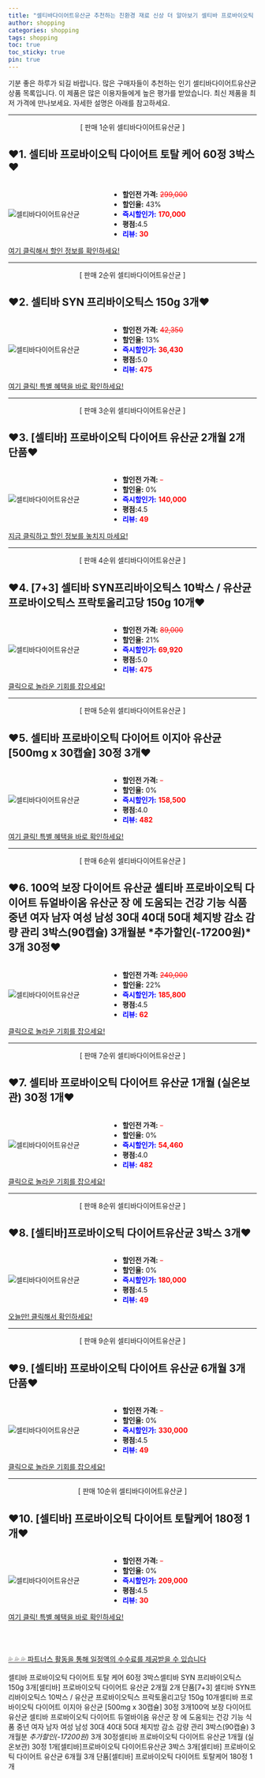 ```yaml
---
title: "셀티바다이어트유산균 추천하는 친환경 재료 신상 더 알아보기 셀티바 프로바이오틱 다이어트 토탈 케어"
author: shopping
categories: shopping
tags: shopping
toc: true
toc_sticky: true
pin: true
---
```

기분 좋은 하루가 되길 바랍니다. 많은 구매자들이 추천하는 인기 셀티바다이어트유산균 상품 목록입니다. 이 제품은 많은 이용자들에게 높은 평가를 받았습니다. 최신 제품을 최저 가격에 만나보세요. 자세한 설명은 아래를 참고하세요.

---
<p class="toplist" style="margin: 0 auto; display: block; width: fit-content;">[ 판매 1순위 셀티바다이어트유산균 ]</p>

<h2><strong>❤️1. 셀티바 프로바이오틱 다이어트 토탈 케어 60정 3박스❤️</strong></h2>

<div style="display: flex; align-items: center;">
    <div style="flex: 0.4;">
        <img src="https://thumbnail7.coupangcdn.com/thumbnails/remote/230x230ex/image/vendor_inventory/44bc/8b0bf6053f1422c9b1ab02ce2c141b0d75cf3276c1a755b097f05b8abf22.jpg" alt="셀티바다이어트유산균" style="max-width: 100%;">
    </div>
    <div style="flex: 0.6; margin-left: 10px;">
        <ul>
            <li><strong>할인전 가격:</strong> <del style="color: red;">299,000</del></li>
            <li><strong>할인율:</strong> 43%</li>
            <li><span style='color:blue'><strong>즉시할인가:</strong></span> <span style='color:red'><strong>170,000</strong></span></li>
            <li><strong>평점:</strong>4.5</li>
            <li><span style='color:blue'><strong>리뷰:</strong></span> <span style='color:red'><strong>30</strong></span></li>
        </ul>
    </div>
</div>
<div class="center">
    <a href="https://selin100587.github.io?lptag=AF9450613&subid=githubio&pageKey=6906432052&traceid=V0-153&itemId=19088615790&vendorItemId=83564792975" class="myButton">
        여기 클릭해서 할인 정보를 확인하세요!
    </a>
</div>


---
<p class="toplist" style="margin: 0 auto; display: block; width: fit-content;">[ 판매 2순위 셀티바다이어트유산균 ]</p>

<h2><strong>❤️2. 셀티바 SYN 프리바이오틱스 150g 3개❤️</strong></h2>

<div style="display: flex; align-items: center;">
    <div style="flex: 0.4;">
        <img src="https://thumbnail8.coupangcdn.com/thumbnails/remote/230x230ex/image/retail/images/1618442931315030-309572ab-3a22-4e56-ade9-d7cd87223b23.jpg" alt="셀티바다이어트유산균" style="max-width: 100%;">
    </div>
    <div style="flex: 0.6; margin-left: 10px;">
        <ul>
            <li><strong>할인전 가격:</strong> <del style="color: red;">42,350</del></li>
            <li><strong>할인율:</strong> 13%</li>
            <li><span style='color:blue'><strong>즉시할인가:</strong></span> <span style='color:red'><strong>36,430</strong></span></li>
            <li><strong>평점:</strong>5.0</li>
            <li><span style='color:blue'><strong>리뷰:</strong></span> <span style='color:red'><strong>475</strong></span></li>
        </ul>
    </div>
</div>
<div class="center">
    <a href="https://selin100587.github.io?lptag=AF9450613&subid=githubio&pageKey=6988463834&traceid=V0-153&itemId=21317303425&vendorItemId=84321180362" class="myButton">
        여기 클릭! 특별 혜택을 바로 확인하세요!
    </a>
</div>


---
<p class="toplist" style="margin: 0 auto; display: block; width: fit-content;">[ 판매 3순위 셀티바다이어트유산균 ]</p>

<h2><strong>❤️3. [셀티바] 프로바이오틱 다이어트 유산균 2개월 2개 단품❤️</strong></h2>

<div style="display: flex; align-items: center;">
    <div style="flex: 0.4;">
        <img src="https://thumbnail10.coupangcdn.com/thumbnails/remote/230x230ex/image/vendor_inventory/76e3/947017f12ca98be6c09e6ad32c875d5e8a33bc8e90e094d2a4cd7d425e32.jpg" alt="셀티바다이어트유산균" style="max-width: 100%;">
    </div>
    <div style="flex: 0.6; margin-left: 10px;">
        <ul>
            <li><strong>할인전 가격:</strong> <del style="color: red;">-</del></li>
            <li><strong>할인율:</strong> 0%</li>
            <li><span style='color:blue'><strong>즉시할인가:</strong></span> <span style='color:red'><strong>140,000</strong></span></li>
            <li><strong>평점:</strong>4.5</li>
            <li><span style='color:blue'><strong>리뷰:</strong></span> <span style='color:red'><strong>49</strong></span></li>
        </ul>
    </div>
</div>
<div class="center">
    <a href="https://selin100587.github.io?lptag=AF9450613&subid=githubio&pageKey=8006582357&traceid=V0-153&itemId=22318306101&vendorItemId=78410085725" class="myButton">
        지금 클릭하고 할인 정보를 놓치지 마세요!
    </a>
</div>


---
<p class="toplist" style="margin: 0 auto; display: block; width: fit-content;">[ 판매 4순위 셀티바다이어트유산균 ]</p>

<h2><strong>❤️4. [7+3] 셀티바 SYN프리바이오틱스 10박스 / 유산균 프로바이오틱스 프락토올리고당 150g 10개❤️</strong></h2>

<div style="display: flex; align-items: center;">
    <div style="flex: 0.4;">
        <img src="https://thumbnail6.coupangcdn.com/thumbnails/remote/230x230ex/image/vendor_inventory/def3/9679c15434ebbdea531ad4441b8fd5319bf1c07aedc0c16459ca079465e9.jpg" alt="셀티바다이어트유산균" style="max-width: 100%;">
    </div>
    <div style="flex: 0.6; margin-left: 10px;">
        <ul>
            <li><strong>할인전 가격:</strong> <del style="color: red;">89,000</del></li>
            <li><strong>할인율:</strong> 21%</li>
            <li><span style='color:blue'><strong>즉시할인가:</strong></span> <span style='color:red'><strong>69,920</strong></span></li>
            <li><strong>평점:</strong>5.0</li>
            <li><span style='color:blue'><strong>리뷰:</strong></span> <span style='color:red'><strong>475</strong></span></li>
        </ul>
    </div>
</div>
<div class="center">
    <a href="https://selin100587.github.io?lptag=AF9450613&subid=githubio&pageKey=6988463834&traceid=V0-153&itemId=17095977379&vendorItemId=82964155285" class="myButton">
        클릭으로 놀라운 기회를 잡으세요!
    </a>
</div>


---
<p class="toplist" style="margin: 0 auto; display: block; width: fit-content;">[ 판매 5순위 셀티바다이어트유산균 ]</p>

<h2><strong>❤️5. 셀티바 프로바이오틱 다이어트 이지아 유산균 [500mg x 30캡슐] 30정 3개❤️</strong></h2>

<div style="display: flex; align-items: center;">
    <div style="flex: 0.4;">
        <img src="https://thumbnail6.coupangcdn.com/thumbnails/remote/230x230ex/image/vendor_inventory/8a62/d3be685167d7813dffdafe337ba6e004349da85022476dfafe2712bf21ad.png" alt="셀티바다이어트유산균" style="max-width: 100%;">
    </div>
    <div style="flex: 0.6; margin-left: 10px;">
        <ul>
            <li><strong>할인전 가격:</strong> <del style="color: red;">-</del></li>
            <li><strong>할인율:</strong> 0%</li>
            <li><span style='color:blue'><strong>즉시할인가:</strong></span> <span style='color:red'><strong>158,500</strong></span></li>
            <li><strong>평점:</strong>4.0</li>
            <li><span style='color:blue'><strong>리뷰:</strong></span> <span style='color:red'><strong>482</strong></span></li>
        </ul>
    </div>
</div>
<div class="center">
    <a href="https://selin100587.github.io?lptag=AF9450613&subid=githubio&pageKey=1571380839&traceid=V0-153&itemId=13835773189&vendorItemId=83727105546" class="myButton">
        여기 클릭! 특별 혜택을 바로 확인하세요!
    </a>
</div>


---
<p class="toplist" style="margin: 0 auto; display: block; width: fit-content;">[ 판매 6순위 셀티바다이어트유산균 ]</p>

<h2><strong>❤️6. 100억 보장 다이어트 유산균 셀티바 프로바이오틱 다이어트 듀얼바이옴 유산군 장 에 도움되는 건강 기능 식품 중년 여자 남자 여성 남성 30대 40대 50대 체지방 감소 감량 관리 3박스(90캡슐) 3개월분 *추가할인(-17200원)* 3개 30정❤️</strong></h2>

<div style="display: flex; align-items: center;">
    <div style="flex: 0.4;">
        <img src="https://thumbnail8.coupangcdn.com/thumbnails/remote/230x230ex/image/vendor_inventory/3749/fdbab9d9a653766a8285960639a235d586c9a247ac269d262d89740eb490.png" alt="셀티바다이어트유산균" style="max-width: 100%;">
    </div>
    <div style="flex: 0.6; margin-left: 10px;">
        <ul>
            <li><strong>할인전 가격:</strong> <del style="color: red;">240,000</del></li>
            <li><strong>할인율:</strong> 22%</li>
            <li><span style='color:blue'><strong>즉시할인가:</strong></span> <span style='color:red'><strong>185,800</strong></span></li>
            <li><strong>평점:</strong>4.5</li>
            <li><span style='color:blue'><strong>리뷰:</strong></span> <span style='color:red'><strong>62</strong></span></li>
        </ul>
    </div>
</div>
<div class="center">
    <a href="https://selin100587.github.io?lptag=AF9450613&subid=githubio&pageKey=6770417455&traceid=V0-153&itemId=15895056913&vendorItemId=83103229934" class="myButton">
        클릭으로 놀라운 기회를 잡으세요!
    </a>
</div>


---
<p class="toplist" style="margin: 0 auto; display: block; width: fit-content;">[ 판매 7순위 셀티바다이어트유산균 ]</p>

<h2><strong>❤️7. 셀티바 프로바이오틱 다이어트 유산균 1개월 (실온보관) 30정 1개❤️</strong></h2>

<div style="display: flex; align-items: center;">
    <div style="flex: 0.4;">
        <img src="https://thumbnail7.coupangcdn.com/thumbnails/remote/230x230ex/image/vendor_inventory/a081/d4d34bc33767811cd4290e1be17f8838766a2f49d6994d5d030cfc2421cc.png" alt="셀티바다이어트유산균" style="max-width: 100%;">
    </div>
    <div style="flex: 0.6; margin-left: 10px;">
        <ul>
            <li><strong>할인전 가격:</strong> <del style="color: red;">-</del></li>
            <li><strong>할인율:</strong> 0%</li>
            <li><span style='color:blue'><strong>즉시할인가:</strong></span> <span style='color:red'><strong>54,460</strong></span></li>
            <li><strong>평점:</strong>4.0</li>
            <li><span style='color:blue'><strong>리뷰:</strong></span> <span style='color:red'><strong>482</strong></span></li>
        </ul>
    </div>
</div>
<div class="center">
    <a href="https://selin100587.github.io?lptag=AF9450613&subid=githubio&pageKey=1571380839&traceid=V0-153&itemId=15717918947&vendorItemId=85996091037" class="myButton">
        클릭으로 놀라운 기회를 잡으세요!
    </a>
</div>


---
<p class="toplist" style="margin: 0 auto; display: block; width: fit-content;">[ 판매 8순위 셀티바다이어트유산균 ]</p>

<h2><strong>❤️8. [셀티바]프로바이오틱 다이어트유산균 3박스 3개❤️</strong></h2>

<div style="display: flex; align-items: center;">
    <div style="flex: 0.4;">
        <img src="https://thumbnail7.coupangcdn.com/thumbnails/remote/230x230ex/image/vendor_inventory/4c99/2f906415e63afd8486e5b973ff858e6c33c5c773a4bcd41b2a81d17a7dcd.jpg" alt="셀티바다이어트유산균" style="max-width: 100%;">
    </div>
    <div style="flex: 0.6; margin-left: 10px;">
        <ul>
            <li><strong>할인전 가격:</strong> <del style="color: red;">-</del></li>
            <li><strong>할인율:</strong> 0%</li>
            <li><span style='color:blue'><strong>즉시할인가:</strong></span> <span style='color:red'><strong>180,000</strong></span></li>
            <li><strong>평점:</strong>4.5</li>
            <li><span style='color:blue'><strong>리뷰:</strong></span> <span style='color:red'><strong>49</strong></span></li>
        </ul>
    </div>
</div>
<div class="center">
    <a href="https://selin100587.github.io?lptag=AF9450613&subid=githubio&pageKey=8006582357&traceid=V0-153&itemId=23542244582&vendorItemId=88279870225" class="myButton">
        오늘만! 클릭해서 확인하세요!
    </a>
</div>


---
<p class="toplist" style="margin: 0 auto; display: block; width: fit-content;">[ 판매 9순위 셀티바다이어트유산균 ]</p>

<h2><strong>❤️9. [셀티바] 프로바이오틱 다이어트 유산균 6개월 3개 단품❤️</strong></h2>

<div style="display: flex; align-items: center;">
    <div style="flex: 0.4;">
        <img src="https://thumbnail6.coupangcdn.com/thumbnails/remote/230x230ex/image/vendor_inventory/d245/dd0b353d81ea2ff408574d90a94286519cf41df53c535b87c3987db5ec0a.jpg" alt="셀티바다이어트유산균" style="max-width: 100%;">
    </div>
    <div style="flex: 0.6; margin-left: 10px;">
        <ul>
            <li><strong>할인전 가격:</strong> <del style="color: red;">-</del></li>
            <li><strong>할인율:</strong> 0%</li>
            <li><span style='color:blue'><strong>즉시할인가:</strong></span> <span style='color:red'><strong>330,000</strong></span></li>
            <li><strong>평점:</strong>4.5</li>
            <li><span style='color:blue'><strong>리뷰:</strong></span> <span style='color:red'><strong>49</strong></span></li>
        </ul>
    </div>
</div>
<div class="center">
    <a href="https://selin100587.github.io?lptag=AF9450613&subid=githubio&pageKey=8006582357&traceid=V0-153&itemId=22318527492&vendorItemId=78406839999" class="myButton">
        클릭으로 놀라운 기회를 잡으세요!
    </a>
</div>


---
<p class="toplist" style="margin: 0 auto; display: block; width: fit-content;">[ 판매 10순위 셀티바다이어트유산균 ]</p>

<h2><strong>❤️10. [셀티바] 프로바이오틱 다이어트 토탈케어 180정 1개❤️</strong></h2>

<div style="display: flex; align-items: center;">
    <div style="flex: 0.4;">
        <img src="https://thumbnail6.coupangcdn.com/thumbnails/remote/230x230ex/image/vendor_inventory/244c/4d5b7688eab79f88beb3b1d396074e0e1b4ad6c08ae817539ca3c0d6fbcd.jpg" alt="셀티바다이어트유산균" style="max-width: 100%;">
    </div>
    <div style="flex: 0.6; margin-left: 10px;">
        <ul>
            <li><strong>할인전 가격:</strong> <del style="color: red;">-</del></li>
            <li><strong>할인율:</strong> 0%</li>
            <li><span style='color:blue'><strong>즉시할인가:</strong></span> <span style='color:red'><strong>209,000</strong></span></li>
            <li><strong>평점:</strong>4.5</li>
            <li><span style='color:blue'><strong>리뷰:</strong></span> <span style='color:red'><strong>30</strong></span></li>
        </ul>
    </div>
</div>
<div class="center">
    <a href="https://selin100587.github.io?lptag=AF9450613&subid=githubio&pageKey=6906432052&traceid=V0-153&itemId=22349150089&vendorItemId=83617976404" class="myButton">
        여기 클릭! 특별 혜택을 바로 확인하세요!
    </a>
</div>

<br><br><br>[💦 💦 💦 파트너스 활동을 통해 일정액의 수수료를 제공받을 수 있습니다](https://link.coupang.com/a/bcpT2c)<br><br>셀티바 프로바이오틱 다이어트 토탈 케어 60정 3박스셀티바 SYN 프리바이오틱스 150g 3개[셀티바] 프로바이오틱 다이어트 유산균 2개월 2개 단품[7+3] 셀티바 SYN프리바이오틱스 10박스 / 유산균 프로바이오틱스 프락토올리고당 150g 10개셀티바 프로바이오틱 다이어트 이지아 유산균 [500mg x 30캡슐] 30정 3개100억 보장 다이어트 유산균 셀티바 프로바이오틱 다이어트 듀얼바이옴 유산군 장 에 도움되는 건강 기능 식품 중년 여자 남자 여성 남성 30대 40대 50대 체지방 감소 감량 관리 3박스(90캡슐) 3개월분 *추가할인(-17200원)* 3개 30정셀티바 프로바이오틱 다이어트 유산균 1개월 (실온보관) 30정 1개[셀티바]프로바이오틱 다이어트유산균 3박스 3개[셀티바] 프로바이오틱 다이어트 유산균 6개월 3개 단품[셀티바] 프로바이오틱 다이어트 토탈케어 180정 1개